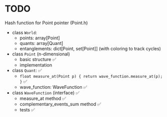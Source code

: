 # TODO

Hash function for Point pointer (Point.h)

- class `World`:
  - points: array[Point]
  - quants: array[Quant]
  - entanglements: dict[Point, set[Point]] (with coloring to track cycles)
- class `Point` (n-dimensional)
  - basic structure ✅
  - implementation
- class `Quant`: ✅
  - `float measure_at(Point p) { return wave_function.measure_at(p); }` ✅
  - wave_function: WaveFunction ✅
- class `WaveFunction` (interface) ✅
  - measure_at method ✅
  - complementary_events_sum method ✅
  - tests ✅
